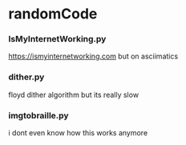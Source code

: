 # randomCode

### IsMyInternetWorking.py
<https://ismyinternetworking.com> but on asciimatics

### dither.py
floyd dither algorithm but its really slow

### imgtobraille.py
i dont even know how this works anymore
